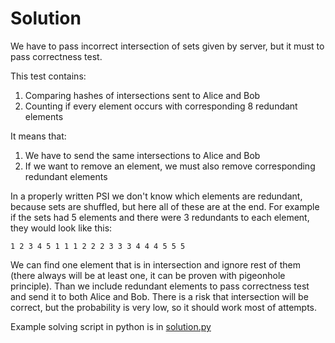 # Solution

We have to pass incorrect intersection of sets given by server, but it must to pass correctness test.

This test contains:
 1. Comparing hashes of intersections sent to Alice and Bob
 2. Counting if every element occurs with corresponding 8 redundant elements

It means that:
 1. We have to send the same intersections to Alice and Bob
 2. If we want to remove an element, we must also remove corresponding redundant elements

In a properly written PSI we don't know which elements are redundant, because sets are shuffled, but here all of these are at the end. For example if the sets had 5 elements and there were 3 redundants to each element, they would look like this:

`1 2 3 4 5 1 1 1 2 2 2 3 3 3 4 4 4 5 5 5`

We can find one element that is in intersection and ignore rest of them (there always will be at least one, it can be proven with pigeonhole principle). Than we include redundant elements to pass correctness test and send it to both Alice and Bob. There is a risk that intersection will be correct, but the probability is very low, so it should work most of attempts.

Example solving script in python is in [solution.py](solution.py)